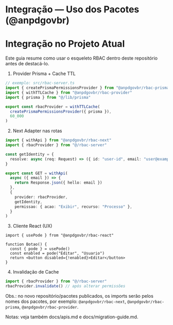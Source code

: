 # Integração — Uso dos Pacotes (@anpdgovbr)

# Integração no Projeto Atual

Este guia resume como usar o esqueleto RBAC dentro deste repositório antes de destacá-lo.

1. Provider Prisma + Cache TTL

```ts
// exemplo: src/rbac-server.ts
import { createPrismaPermissionsProvider } from "@anpdgovbr/rbac-prisma"
import { withTTLCache } from "@anpdgovbr/rbac-provider"
import { prisma } from "@/lib/prisma"

export const rbacProvider = withTTLCache(
  createPrismaPermissionsProvider({ prisma }),
  60_000
)
```

2. Next Adapter nas rotas

```ts
import { withApi } from "@anpdgovbr/rbac-next"
import { rbacProvider } from "@/rbac-server"

const getIdentity = {
  resolve: async (req: Request) => ({ id: "user-id", email: "user@example.com" }),
}

export const GET = withApi(
  async ({ email }) => {
    return Response.json({ hello: email })
  },
  {
    provider: rbacProvider,
    getIdentity,
    permissao: { acao: "Exibir", recurso: "Processo" },
  }
)
```

3. Cliente React (UX)

```tsx
import { usePode } from "@anpdgovbr/rbac-react"

function Botao() {
  const { pode } = usePode()
  const enabled = pode("Editar", "Usuario")
  return <button disabled={!enabled}>Editar</button>
}
```

4. Invalidação de Cache

```ts
import { rbacProvider } from "@/rbac-server"
rbacProvider.invalidate() // após alterar permissões
```

Obs.: no novo repositório/pacotes publicados, os imports serão pelos nomes dos pacotes, por exemplo:
`@anpdgovbr/rbac-next`, `@anpdgovbr/rbac-prisma`, `@anpdgovbr/rbac-provider`.

Notas: veja também docs/apis.md e docs/migration-guide.md.
